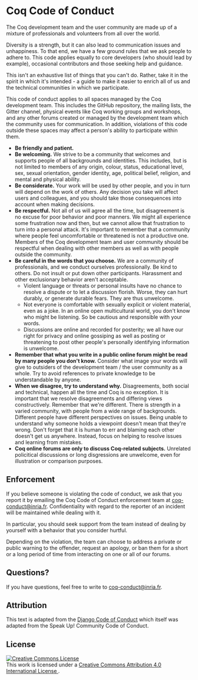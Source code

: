 # Coq Code of Conduct #

The Coq development team and the user community are made up of a mixture of
professionals and volunteers from all over the world.

Diversity is a strength, but it can also lead to communication issues and
unhappiness. To that end, we have a few ground rules that we ask people to
adhere to. This code applies equally to core developers (who should lead by
example), occasional contributors and those seeking help and guidance.

This isn't an exhaustive list of things that you can't do. Rather, take it in
the spirit in which it's intended - a guide to make it easier to enrich all of
us and the technical communities in which we participate.

This code of conduct applies to all spaces managed by the Coq development team.
This includes the GitHub repository, the mailing lists, the Gitter channel,
physical events like Coq working groups and workshops, and any other forums
created or managed by the development team which the community uses for
communication. In addition, violations of this code outside these spaces may
affect a person's ability to participate within them.

- **Be friendly and patient.**
- **Be welcoming.**
  We strive to be a community that welcomes and supports people of all
  backgrounds and identities. This includes, but is not limited to members of
  any origin, colour, status, educational level, sex, sexual orientation,
  gender identity, age, political belief, religion, and mental and physical
  ability.
- **Be considerate.**
  Your work will be used by other people, and you in turn will depend on the
  work of others. Any decision you take will affect users and colleagues, and
  you should take those consequences into account when making decisions.
- **Be respectful.**
  Not all of us will agree all the time, but disagreement is no excuse for poor
  behavior and poor manners. We might all experience some frustration now and
  then, but we cannot allow that frustration to turn into a personal attack.
  It's important to remember that a community where people feel uncomfortable
  or threatened is not a productive one. Members of the Coq development team
  and user community should be respectful when dealing with other members as
  well as with people outside the community.
- **Be careful in the words that you choose.**
  We are a community of professionals, and we conduct ourselves professionally.
  Be kind to others. Do not insult or put down other participants. Harassment
  and other exclusionary behavior aren't acceptable.
  * Violent language or threats or personal insults have no chance to
    resolve a dispute or to let a discussion florish. Worse, they can
    hurt durably, or generate durable fears. They are thus unwelcome.
  * Not everyone is comfortable with sexually explicit or violent
    material, even as a joke. In an online open multicultural world, you
    don't know who might be listening. So be cautious and responsible
    with your words.
  * Discussions are online and recorded for posterity; we all have our
    right for privacy and online gossiping as well as posting or
    threatening to post other people's personally identifying
    information is unwelcome.
- **Remember that what you write in a public online forum might be read by
  many people you don't know.**
  Consider what image your words will give to outsiders of the development
  team / the user community as a whole. Try to avoid references to private
  knowledge to be understandable by anyone.
- **When we disagree, try to understand why.**
  Disagreements, both social and technical, happen all the time and Coq is no
  exception. It is important that we resolve disagreements and differing views
  constructively. Remember that we're different. There is strength in a varied
  community, with people from a wide range of backgrounds. Different people
  have different perspectives on issues. Being unable to understand why someone
  holds a viewpoint doesn't mean that they're wrong. Don't forget that it is
  human to err and blaming each other doesn't get us anywhere. Instead, focus
  on helping to resolve issues and learning from mistakes.
- **Coq online forums are only to discuss Coq-related subjects.**
  Unrelated policitical discussions or long disgressions are unwelcome,
  even for illustration or comparison purposes.

## Enforcement ##

If you believe someone is violating the code of conduct, we ask that you report
it by emailing the Coq Code of Conduct enforcement team at
<coq-conduct@inria.fr>. Confidentiality with regard to the reporter of an
incident will be maintained while dealing with it.

In particular, you should seek support from the team instead of dealing by
yourself with a behavior that you consider hurtful.

Depending on the violation, the team can choose to address a private or public
warning to the offender, request an apology, or ban them for a short or a long
period of time from interacting on one or all of our forums.

## Questions? ##

If you have questions, feel free to write to <coq-conduct@inria.fr>.

## Attribution ##

This text is adapted from the [Django Code of Conduct][django-code-of-conduct]
which itself was adapted from the Speak Up! Community Code of Conduct.

## License ##

<a rel="license" href="http://creativecommons.org/licenses/by/4.0/">
<img alt="Creative Commons License" style="border-width:0" src="https://i.creativecommons.org/l/by/4.0/88x31.png">
</a><br>
This work is licensed under a
<a rel="license" href="http://creativecommons.org/licenses/by/4.0/">
Creative Commons Attribution 4.0 International License
</a>.

[django-code-of-conduct]: https://web.archive.org/web/20180714161115/https://www.djangoproject.com/conduct/
